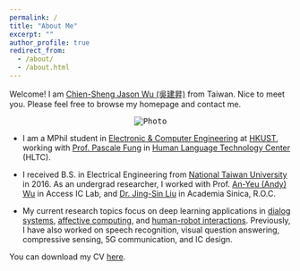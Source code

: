 ```yaml
---
permalink: /
title: "About Me"
excerpt: ""
author_profile: true
redirect_from: 
  - /about/
  - /about.html
---
```


<!-- News
========
* Apr 2018 : Our paper *Mem2Seq: Effectively Incorporating Knowledge Bases into End-to-End Task-Oriented Dialog Systems* by ACL 2018 
* Jan 2018 : Our paper *End-to-End Dynamic Query Memory Network for Entity-Value Independent Task-oriented Dialog* by ICASSP 2018 
* Nov 2017 : Our work *End-to-End Recurrent Entity Network for Entity-Value Independent Goal-Oriented Dialog Learning* got 2nd place in DSTC6  -->

Welcome! I am [Chien-Sheng Jason Wu (吳建昇)](https://jasonwu0731.github.io) from Taiwan. Nice to meet you. Please feel free to browse my homepage and contact me. 

<p align="center">
  <kbd><img src="https://jasonwu0731.github.io/images/HKUST.JPEG" alt="Photo"/></kbd>
</p>

* I am a MPhil student in [Electronic & Computer Engineering](http://www.ece.ust.hk/ece.php) at [HKUST](http://www.ust.hk/zh-hant/), working with [Prof. Pascale Fung](http://www.ece.ust.hk/~pascale/) in [Human Language Technology Center](https://www.cse.ust.hk/~hltc/) (HLTC).

* I received B.S. in Electrical Engineering from [National Taiwan University](http://www.ntu.edu.tw/english/) in 2016. As an undergrad researcher, I worked with Prof. [An-Yeu (Andy) Wu](http://access.ee.ntu.edu.tw/) in Access IC Lab, and [Dr. Jing-Sin Liu](http://www.iis.sinica.edu.tw/pages/liu/) in Academia Sinica, R.O.C.

* My current research topics focus on deep learning applications in [dialog systems](https://en.wikipedia.org/wiki/Dialog_system), [affective computing](https://en.wikipedia.org/wiki/Affective_computing), and [human-robot interactions](https://en.wikipedia.org/wiki/Human%E2%80%93robot_interaction). Previously, I have also worked on speech recognition, visual question answering, compressive sensing, 5G communication, and IC design.

You can download my CV <a href="files/shortcv-jasonwu.pdf" target="_blank">here</a>.

<!-- Dream Big, then try my best to Do Bigger. Please feel free to browse through my profile and contact me.  style="color: #ff0000;" -->



<!-- For more info
------
More info about configuring academicpages can be found in [the guide](https://academicpages.github.io/markdown/). The [guides for the Minimal Mistakes theme](https://mmistakes.github.io/minimal-mistakes/docs/configuration/) (which this theme was forked from) might also be helpful. -->
